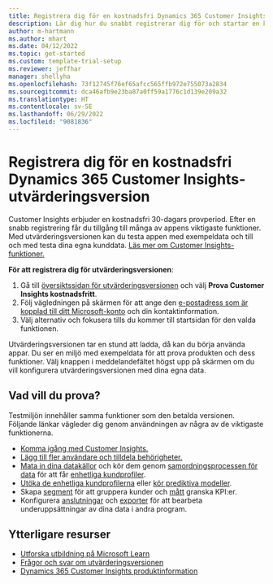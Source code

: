 ```yaml
---
title: Registrera dig för en kostnadsfri Dynamics 365 Customer Insights-utvärderingsversion
description: Lär dig hur du snabbt registrerar dig för och startar en kostnadsfri Customer Insights utvärderingsversion. Utforska appen och hitta ytterligare utbildningsresurser.
author: m-hartmann
ms.author: mhart
ms.date: 04/12/2022
ms.topic: get-started
ms.custom: template-trial-setup
ms.reviewer: jeffhar
manager: shellyha
ms.openlocfilehash: 73f12745f76ef65afcc565ffb972e755073a2834
ms.sourcegitcommit: dca46afb9e23ba87a0ff59a1776c1d139e209a32
ms.translationtype: HT
ms.contentlocale: sv-SE
ms.lasthandoff: 06/29/2022
ms.locfileid: "9081836"
---
```

# <a name="sign-up-for-a-free-dynamics-365-customer-insights-trial"></a>Registrera dig för en kostnadsfri Dynamics 365 Customer Insights-utvärderingsversion

Customer Insights erbjuder en kostnadsfri 30-dagars provperiod. Efter en snabb registrering får du tillgång till många av appens viktigaste funktioner. Med utvärderingsversionen kan du testa appen med exempeldata och till och med testa dina egna kunddata. [Läs mer om Customer Insights-funktioner.](overview.md)

**För att registrera dig för utvärderingsversionen**:

1. Gå till [översiktssidan för utvärderingsversionen](https://dynamics.microsoft.com/ai/customer-insights/) och välj **Prova Customer Insights kostnadsfritt**.
1. Följ vägledningen på skärmen för att ange den [e-postadress som är kopplad till ditt Microsoft-konto](https://support.microsoft.com/windows/what-is-a-microsoft-account-4a7c48e9-ff5a-e9c6-5a5c-1a57d66c3bfa) och din kontaktinformation.
1. Välj alternativ och fokusera tills du kommer till startsidan för den valda funktionen.

Utvärderingsversionen tar en stund att ladda, då kan du börja använda appar. Du ser en miljö med exempeldata för att prova produkten och dess funktioner. Välj knappen i meddelandefältet högst upp på skärmen om du vill konfigurera utvärderingsversionen med dina egna data.

## <a name="what-to-try"></a>Vad vill du prova?

Testmiljön innehåller samma funktioner som den betalda versionen. Följande länkar vägleder dig genom användningen av några av de viktigaste funktionerna.

- [Komma igång med Customer Insights.](get-started.md)
- [Lägg till fler användare och tilldela behörigheter.](permissions.md)
- [Mata in dina datakällor](data-sources.md) och kör dem genom [samordningsprocessen för data](data-unification.md) för att får [enhetliga kundprofiler](customer-profiles.md).
- [Utöka de enhetliga kundprofilerna](enrichment-hub.md) eller [kör prediktiva modeller](predictions-overview.md).
- Skapa [segment](segments.md) för att gruppera kunder och [mått](measures.md) granska KPI:er.
- Konfigurera [anslutningar](connections.md) och [exporter](export-destinations.md) för att bearbeta underuppsättningar av dina data i andra program.

## <a name="additional-resources"></a>Ytterligare resurser

- [Utforska utbildning på Microsoft Learn](/learn/browse/?filter-products=dynamics-dynamics-cust-insights)
- [Frågor och svar om utvärderingsversionen](trial-faq.md)
- [Dynamics 365 Customer Insights produktinformation](https://dynamics.microsoft.com/ai/customer-insights/)
